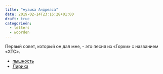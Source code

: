 ```yaml
---
title: "музыка Андреаса"
date: 2019-02-14T23:16:28+01:00
draft: true
categorieën:
  - letters
  - woorden
---
```


Первый совет, который он дал мне, - это песня из «Горки» с названием «XTC».

* [пышность](https://youtu.be/fWci3zD9jmU)
* [Лирика](https://www.songteksten.nl/songteksten/190820/gorki/xtc.htm)


